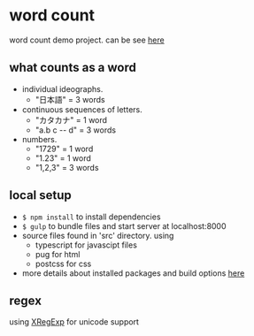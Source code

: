 # word count
word count demo project. can be see [here](https://hadhadhadhadabettereffect.github.io/wordcount/)

## what counts as a word
* individual ideographs.
    * "日本語" = 3 words
* continuous sequences of letters.
    * "カタカナ" = 1 word
    * "a.b c -- d" = 3 words
* numbers.
    * "1729" = 1 word
    * "1.23" = 1 word
    * "1,2,3" = 3 words

## local setup
* `$ npm install` to install dependencies
* `$ gulp` to bundle files and start server at localhost:8000
* source files found in 'src' directory. using
    * typescript for javascipt files
    * pug for html
    * postcss for css
* more details about installed packages and build options [here](https://github.com/hadhadhadhadabettereffect/static-frontend-template)

## regex
using [XRegExp](http://xregexp.com/api/) for unicode support